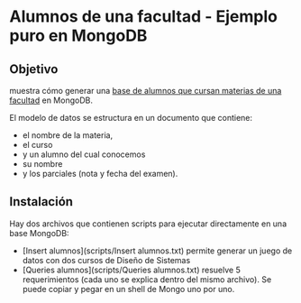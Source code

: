 # Alumnos de una facultad - Ejemplo puro en MongoDB

## Objetivo
muestra cómo generar una [base de alumnos que cursan materias de una facultad](http://ddsutn.com.ar/material/guia-de-ejercicios/guia-modelado-datos/nosql_alumnos) en MongoDB.

El modelo de datos se estructura en un documento que contiene: 

* el nombre de la materia, 
* el curso 
* y un alumno del cual conocemos 
 * su nombre 
 * y los parciales (nota y fecha del examen).
 
## Instalación
Hay dos archivos que contienen scripts para ejecutar directamente en una base MongoDB:

* [Insert alumnos](scripts/Insert alumnos.txt) permite generar un juego de datos con dos cursos de Diseño de Sistemas
* [Queries alumnos](scripts/Queries alumnos.txt) resuelve 5 requerimientos (cada uno se explica dentro del mismo archivo). Se puede copiar y pegar en un shell de Mongo uno por uno.

